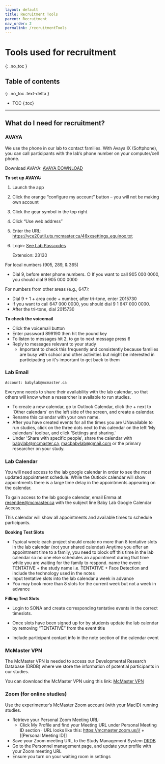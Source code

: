 ```yaml
---
layout: default
title: Recruitment Tools
parent: Recruitment
nav_order: 2
permalink: /recruitmentTools
---
```


# Tools used for recruitment
{: .no_toc }

## Table of contents
{: .no_toc .text-delta }

* TOC
{:toc}

---
## What do I need for recruitment?
### AVAYA
We use the phone in our lab to contact families. With Avaya IX (Softphone), you can call participants with the lab’s phone number on your computer/cell phone.

Download AVAYA: [AVAYA DOWNLOAD](https://telecom.mcmaster.ca/products-services/avaya-ix-softphone)

**To set up AVAYA:**
1. Launch the app
2. Click the orange “configure my account” button – you will not be making own account
3. Click the gear symbol in the top right
4.  Click “Use web address”
5.  Enter the URL: https://vce20util.uts.mcmaster.ca/46xxsettings_equinox.txt
6.  Login: [See Lab Passcodes](https://mcmaster-baby-lab.github.io/handbook/rules#lab-access--security)

    Extension: 23130


For local numbers (905, 289, & 365)
* Dial 9, before enter phone numbers.
		○ If you want to call 905 000 0000, you should dial 9 905 000 0000

For numbers from other areas (e.g., 647):
* Dial 9 + 1 + area code + number, after tri-tone, enter 2015730
* If you want to call 647 000 0000, you should dial 9 1 647 000 0000.
* After the tri-tone, dial 2015730

**To check the voicemail**
- Click the voicemail button
- Enter password 899190 then hit the pound key
- To listen to messages hit 2, to go to next message press 6
- Reply to messages relevant to your study
	 - Important to check this frequently and consistently because families are busy with school and other activities but might be interested in participating so it's important to get back to them

### Lab Email

    Account: babylab@mcmaster.ca

Everyone needs to share their availability with the lab calendar, so that others will know when a researcher is available to run studies.

- To create a new calendar, go to Outlook Calendar, click the + next to 'Other calendars' on the left side of the screen, and create a calendar.
- Rename this calendar with your own name. 
- After you have created events for all the times you are UNavailable to run studies, click on the three dots next to this calendar on the left 'My calendars' toolbar, and click 'Settings and sharing.' 
- Under 'Share with specific people', share the calendar with babylab@mcmaster.ca, macbabylab@gmail.com or the primary researcher on your study.

### Lab Calendar

You will need access to the lab google calendar in order to see the most updated appointment schedule. While the Outlook calendar will show appointments there is a large time delay in the appointments appearing on the calendar. 

To gain access to the lab google calendar, email Emma at resendee@mcmaster.ca with the subject line Baby Lab Google Calendar Access. 

This calendar will show all appointments and available times to schedule participants. 

**Booking Test Slots**
- Typical week: each project should create no more than 8 tentative slots in the lab calendar (not your shared calendar)
	Anytime you offer an appointment time to a family, you need to block off this time in the lab calendar so no one else schedules an appointment during that time while you are waiting for the family to respond. 
	name the event: TENTATIVE + the study name
	i.e. TENTATIVE + Face Detection and include the technology used in the notes
- Input tentative slots into the lab calendar a week in advance
- You may book more than 8 slots for the current week but not a week in advance
	
**Filling Test Slots**
- Login to SONA and create corresponding tentative events in the correct timeslots.

- Once slots have been signed up for by students update the lab calendar by removing “TENTATIVE” from the event title 
- Include participant contact info in the note section of the calendar event


### McMaster VPN
The McMaster VPN is needed to access our Developmental Research Database (DRDB) where we store the information of potential participants in our studies. 

You can download the McMaster VPN using this link: [McMaster VPN](https://uts.mcmaster.ca/services/computers-printers-and-software/virtual-private-networking/)

### Zoom (for online studies)
Use the experimenter’s McMaster Zoom account (with your MacID) running studies.
- Retrieve your Personal Zoom Meeting URL:
	- Click My Profile and find your Meeting URL under Personal Meeting ID section · URL looks like this: https://mcmaster.zoom.us/j/ + [[Personal Meeting ID]]
- Save your Zoom meeting URL to the Study Management System [DRDB](https://drdb.mcmaster.ca/)
- Go to the Personnel management page, and update your profile with your Zoom meeting URL
- Ensure you turn on your waiting room in settings